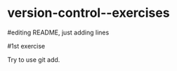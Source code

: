 # version-control--exercises

#editing README, just adding lines

#1st exercise

Try to use git add.
